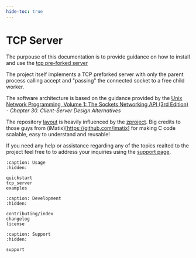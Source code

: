 ```yaml
---
hide-toc: true
---
```


# TCP Server

The purpouse of this documentation is to provide guidance on how to install and
use the [tcp pre-forked server](https://github.com/IlievIliya92/tcp_server)

The project itself implements a TCP preforked server with only the parent process
calling accept and "passing" the connected socket to a free child worker.

The software architecture is based on the guidance provided by the
[Unix Network Programming, Volume 1: The Sockets Networking API (3rd Edition)](https://www.amazon.com/Unix-Network-Programming-Sockets-Networking/dp/0131411551) - *Chapter 30. Client-Server Design Alternatives*

The repository [layout](./contributing/internals) is heavily influenced by the [zproject](https://github.com/zeromq/zproject).
Big credits to those guys from (iMatix)[https://github.com/imatix] for making C code scalable, easy to understand and reusable!

If you need any help or assistance regarding any of the topics realted to the project
feel free to to address your inquiries using the [support page](./support).

```{toctree}
:caption: Usage
:hidden:

quickstart
tcp_server
examples
```

```{toctree}
:caption: Development
:hidden:

contributing/index
changelog
license
```

```{toctree}
:caption: Support
:hidden:

support
```
